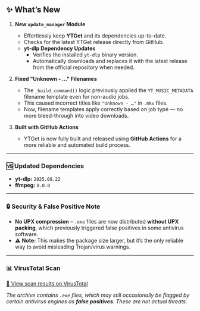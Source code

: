 ## ✨ What’s New

1. **New `update_manager` Module**  
   - Effortlessly keep **YTGet** and its dependencies up-to-date.  
   - Checks for the latest YTGet release directly from GitHub.  
   - **yt-dlp Dependency Updates**  
     - Verifies the installed `yt-dlp` binary version.  
     - Automatically downloads and replaces it with the latest release from the official repository when needed.  

2. **Fixed "Unknown - …" Filenames**  
   - The `_build_command()` logic previously applied the `YT_MUSIC_METADATA` filename template even for non-audio jobs.  
   - This caused incorrect titles like `"Unknown - …"` in `.mkv` files.  
   - Now, filename templates apply correctly based on job type — no more bleed-through into video downloads.  

3. **Built with GitHub Actions**  
   - YTGet is now fully built and released using **GitHub Actions** for a more reliable and automated build process.  

---

### 🆚 Updated Dependencies
- **yt-dlp:** `2025.08.22`  
- **ffmpeg:** `8.0.0`  

---

### 🔒 Security & False Positive Note
- **No UPX compression** – `.exe` files are now distributed **without UPX packing**, which previously triggered false positives in some antivirus software.  
- ⚠️ **Note:** This makes the package size larger, but it’s the only reliable way to avoid misleading Trojan/virus warnings.  

---

### 📊 VirusTotal Scan
[🔗 View scan results on VirusTotal](https://www.virustotal.com)  

_The archive contains `.exe` files, which may still occasionally be flagged by certain antivirus engines as **false positives**. These are not actual threats._  
